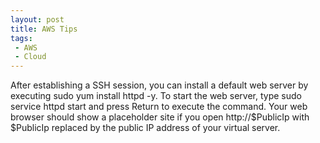 ```yaml
---
layout: post
title: AWS Tips
tags:
 - AWS
 - Cloud
---
```


After establishing a SSH session, you can install a default web server by executing sudo yum install httpd -y. To start the web server, type sudo service httpd start and press Return to execute the command. Your web browser should show a placeholder site if you open http://$PublicIp with $PublicIp replaced by the public IP address of your virtual server.
